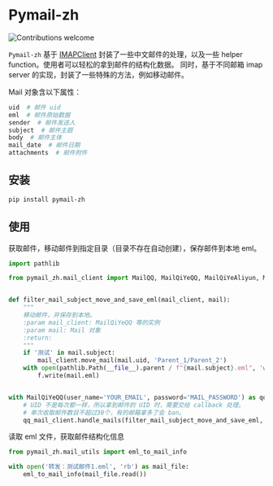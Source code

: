 # Pymail-zh

![Contributions welcome](https://img.shields.io/badge/contributions-welcome-orange.svg)

`Pymail-zh` 基于 [IMAPClient](https://github.com/mjs/imapclient) 封装了一些中文邮件的处理，以及一些 helper function。使用者可以轻松的拿到邮件的结构化数据。
同时，基于不同邮箱 imap server 的实现，封装了一些特殊的方法，例如移动邮件。

Mail 对象含以下属性：

```python
uid  # 邮件 uid
eml  # 邮件原始数据
sender  # 邮件发送人
subject  # 邮件主题
body  # 邮件主体
mail_date  # 邮件日期
attachments  # 邮件附件
```

## 安装

```bash
pip install pymail-zh
```

## 使用

获取邮件，移动邮件到指定目录（目录不存在自动创建），保存邮件到本地 eml。

```python
import pathlib

from pymail_zh.mail_client import MailQQ, MailQiYeQQ, MailQiYeAliyun, MailAliyun


def filter_mail_subject_move_and_save_eml(mail_client, mail):
    """
    移动邮件，并保存到本地。
    :param mail_client: MailQiYeQQ 等的实例
    :param mail: Mail 对象
    :return:
    """
    if '测试' in mail.subject:
        mail_client.move_mail(mail.uid, 'Parent_1/Parent_2')
    with open(pathlib.Path(__file__).parent / f"{mail.subject}.eml", 'wb') as f:
        f.write(mail.eml)


with MailQiYeQQ(user_name='YOUR_EMAIL', password='MAIL_PASSWORD') as qq_mail_client:
    # UID 不是每次都一样，所以拿到邮件的 UID 时，需要交给 callback 处理。
    # 单次收取邮件数目不超过30个，有的邮箱拿多了会 ban。
    qq_mail_client.handle_mails(filter_mail_subject_move_and_save_eml, mails_count=30)
```

读取 eml 文件，获取邮件结构化信息

```python
from pymail_zh.mail_utils import eml_to_mail_info

with open('转发：测试邮件1.eml', 'rb') as mail_file:
    eml_to_mail_info(mail_file.read())
```